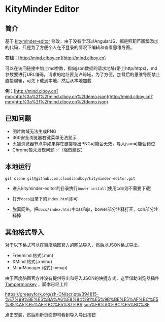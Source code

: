 KityMinder Editor
==========



## 简介

基于 [kityminder-editor](https://github.com/fex-team/kityminder-editor) 修改，由于没有学习过AngularJS，都是照葫芦画瓢添加的代码，只是为了方便个人在不登录的情况下编辑和查看思维导图。



**在线：**[http://mind.clboy.cn](http://mind.clboy.cn)

可以在访问链接中加上md参数，指向json数据的请求地址(带上http/https)，md参数要进行URL编码，请求的地址要允许跨域，为了方便，加载后的思维导图禁止直接编辑，可先下载到本地，然后从本地加载

**例：**[http://mind.clboy.cn?md=http%3a%2f%2fmind.clboy.cn%2fdemo.json](http://mind.clboy.cn?md=http%3a%2f%2fmind.clboy.cn%2fdemo.json)



## 已知问题

- 图片跨域无法生成PNG
- 360安全浏览器右键菜单无法显示
- 火狐浏览器节点中如果存在链接导出PNG可能会无效，导入json可能会错位
- Chrome暂未发现问题 :white_check_mark:（强烈建议）



## 本地运行

```shell
git clone git@github.com:cloudlandboy/kityminder-editor.git
```

- 进入kityminder-editor的目录执行`bower install`(使用cdn则不需要下载)

- 打开`docs`目录下的`index.html`即可
- 脱离网络，把`docs/index.html`中css和js，bower部分注释打开，cdn部分注释掉



## 其他格式导入

对于以下格式可以在百度脑图官方的网站导入，然后以JSON格式导出。

- Freemind 格式(.mm)
- XMind 格式(.xmind)
- MindManager 格式(.mmap)



由于百度脑图官方并没有提供导出和导入JSON的快捷方式，这里借助浏览器插件[Tampermonkey](https://greasyfork.org/zh-CN) ，脚本已经上传

[<https://greasyfork.org/zh-CN/scripts/394815-%E7%99%BE%E5%BA%A6%E8%84%91%E5%9B%BE%E5%AF%BC%E5%85%A5%E5%AF%BC%E5%87%BAjson%E6%A0%BC%E5%BC%8F>](https://greasyfork.org/zh-CN/scripts/394815-%E7%99%BE%E5%BA%A6%E8%84%91%E5%9B%BE%E5%AF%BC%E5%85%A5%E5%AF%BC%E5%87%BAjson%E6%A0%BC%E5%BC%8F)

点击安装，然后刷新页面即可看到导入导出按钮